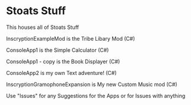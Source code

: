 # Stoats Stuff
This houses all of Stoats Stuff



InscryptionExampleMod is the Tribe Libary Mod (C#)

ConsoleApp1 is the Simple Calculator (C#)

ConsoleApp1 - copy is the Book Displayer (C#)

ConsoleApp2 is my own Text adventure! (C#)

InscryptionGramophoneExpansion is My new Custom Music mod (C#)


Use "Issues" for any Suggestions for the Apps or for Issues with anything

